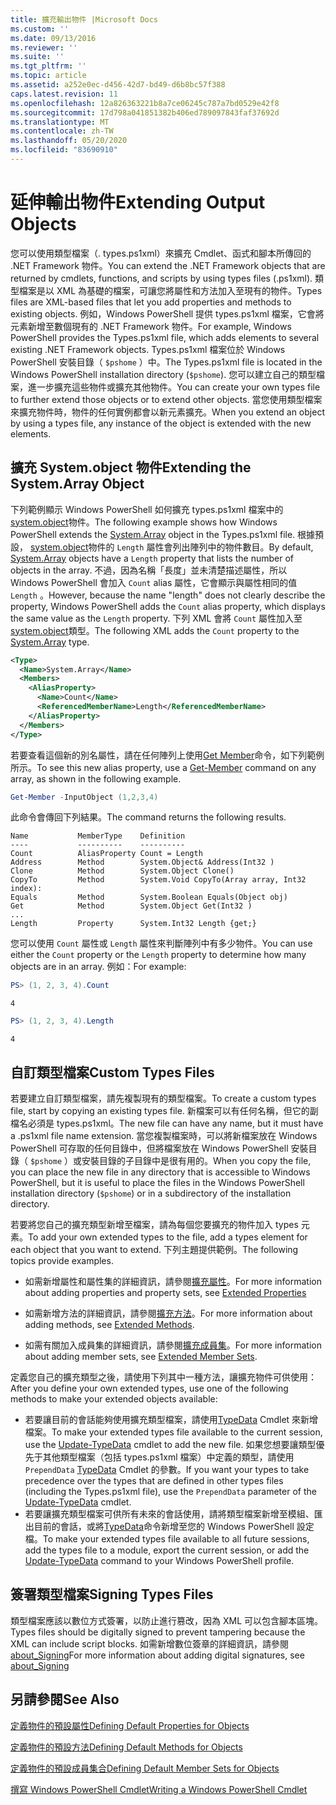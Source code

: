```yaml
---
title: 擴充輸出物件 |Microsoft Docs
ms.custom: ''
ms.date: 09/13/2016
ms.reviewer: ''
ms.suite: ''
ms.tgt_pltfrm: ''
ms.topic: article
ms.assetid: a252e0ec-d456-42d7-bd49-d6b8bc57f388
caps.latest.revision: 11
ms.openlocfilehash: 12a826363221b8a7ce06245c787a7bd0529e42f8
ms.sourcegitcommit: 17d798a041851382b406ed789097843faf37692d
ms.translationtype: MT
ms.contentlocale: zh-TW
ms.lasthandoff: 05/20/2020
ms.locfileid: "83690910"
---
```

# <a name="extending-output-objects"></a><span data-ttu-id="a9936-102">延伸輸出物件</span><span class="sxs-lookup"><span data-stu-id="a9936-102">Extending Output Objects</span></span>

<span data-ttu-id="a9936-103">您可以使用類型檔案（. types.ps1xml）來擴充 Cmdlet、函式和腳本所傳回的 .NET Framework 物件。</span><span class="sxs-lookup"><span data-stu-id="a9936-103">You can extend the .NET Framework objects that are returned by cmdlets, functions, and scripts by using types files (.ps1xml).</span></span> <span data-ttu-id="a9936-104">類型檔案是以 XML 為基礎的檔案，可讓您將屬性和方法加入至現有的物件。</span><span class="sxs-lookup"><span data-stu-id="a9936-104">Types files are XML-based files that let you add properties and methods to existing objects.</span></span> <span data-ttu-id="a9936-105">例如，Windows PowerShell 提供 types.ps1xml 檔案，它會將元素新增至數個現有的 .NET Framework 物件。</span><span class="sxs-lookup"><span data-stu-id="a9936-105">For example, Windows PowerShell provides the Types.ps1xml file, which adds elements to several existing .NET Framework objects.</span></span> <span data-ttu-id="a9936-106">Types.ps1xml 檔案位於 Windows PowerShell 安裝目錄（ `$pshome` ）中。</span><span class="sxs-lookup"><span data-stu-id="a9936-106">The Types.ps1xml file is located in the Windows PowerShell installation directory (`$pshome`).</span></span> <span data-ttu-id="a9936-107">您可以建立自己的類型檔案，進一步擴充這些物件或擴充其他物件。</span><span class="sxs-lookup"><span data-stu-id="a9936-107">You can create your own types file to further extend those objects or to extend other objects.</span></span> <span data-ttu-id="a9936-108">當您使用類型檔案來擴充物件時，物件的任何實例都會以新元素擴充。</span><span class="sxs-lookup"><span data-stu-id="a9936-108">When you extend an object by using a types file, any instance of the object is extended with the new elements.</span></span>

## <a name="extending-the-systemarray-object"></a><span data-ttu-id="a9936-109">擴充 System.object 物件</span><span class="sxs-lookup"><span data-stu-id="a9936-109">Extending the System.Array Object</span></span>

<span data-ttu-id="a9936-110">下列範例顯示 Windows PowerShell 如何擴充 types.ps1xml 檔案中的[system.object](/dotnet/api/System.Array)物件。</span><span class="sxs-lookup"><span data-stu-id="a9936-110">The following example shows how Windows PowerShell extends the [System.Array](/dotnet/api/System.Array) object in the Types.ps1xml file.</span></span> <span data-ttu-id="a9936-111">根據預設， [system.object](/dotnet/api/System.Array)物件的 `Length` 屬性會列出陣列中的物件數目。</span><span class="sxs-lookup"><span data-stu-id="a9936-111">By default, [System.Array](/dotnet/api/System.Array) objects have a `Length` property that lists the number of objects in the array.</span></span> <span data-ttu-id="a9936-112">不過，因為名稱「長度」並未清楚描述屬性，所以 Windows PowerShell 會加入 `Count` alias 屬性，它會顯示與屬性相同的值 `Length` 。</span><span class="sxs-lookup"><span data-stu-id="a9936-112">However, because the name "length" does not clearly describe the property, Windows PowerShell adds the `Count` alias property, which displays the same value as the `Length` property.</span></span> <span data-ttu-id="a9936-113">下列 XML 會將 `Count` 屬性加入至[system.object](/dotnet/api/System.Array)類型。</span><span class="sxs-lookup"><span data-stu-id="a9936-113">The following XML adds the `Count` property to the [System.Array](/dotnet/api/System.Array) type.</span></span>

```xml
<Type>
  <Name>System.Array</Name>
  <Members>
    <AliasProperty>
      <Name>Count</Name>
      <ReferencedMemberName>Length</ReferencedMemberName>
    </AliasProperty>
  </Members>
</Type>

```

<span data-ttu-id="a9936-114">若要查看這個新的別名屬性，請在任何陣列上使用[Get Member](/powershell/module/Microsoft.PowerShell.Utility/Get-Member)命令，如下列範例所示。</span><span class="sxs-lookup"><span data-stu-id="a9936-114">To see this new alias property, use a [Get-Member](/powershell/module/Microsoft.PowerShell.Utility/Get-Member) command on any array, as shown in the following example.</span></span>

```powershell
Get-Member -InputObject (1,2,3,4)
```

<span data-ttu-id="a9936-115">此命令會傳回下列結果。</span><span class="sxs-lookup"><span data-stu-id="a9936-115">The command returns the following results.</span></span>

```output
Name           MemberType    Definition
----           ----------    ----------
Count          AliasProperty Count = Length
Address        Method        System.Object& Address(Int32 )
Clone          Method        System.Object Clone()
CopyTo         Method        System.Void CopyTo(Array array, Int32 index):
Equals         Method        System.Boolean Equals(Object obj)
Get            Method        System.Object Get(Int32 )
...
Length         Property      System.Int32 Length {get;}
```

<span data-ttu-id="a9936-116">您可以使用 `Count` 屬性或 `Length` 屬性來判斷陣列中有多少物件。</span><span class="sxs-lookup"><span data-stu-id="a9936-116">You can use either the `Count` property or the `Length` property to determine how many objects are in an array.</span></span> <span data-ttu-id="a9936-117">例如：</span><span class="sxs-lookup"><span data-stu-id="a9936-117">For example:</span></span>

```powershell
PS> (1, 2, 3, 4).Count
```

```output
4
```

```powershell
PS> (1, 2, 3, 4).Length
```

```output
4
```

## <a name="custom-types-files"></a><span data-ttu-id="a9936-118">自訂類型檔案</span><span class="sxs-lookup"><span data-stu-id="a9936-118">Custom Types Files</span></span>

<span data-ttu-id="a9936-119">若要建立自訂類型檔案，請先複製現有的類型檔案。</span><span class="sxs-lookup"><span data-stu-id="a9936-119">To create a custom types file, start by copying an existing types file.</span></span> <span data-ttu-id="a9936-120">新檔案可以有任何名稱，但它的副檔名必須是 types.ps1xml。</span><span class="sxs-lookup"><span data-stu-id="a9936-120">The new file can have any name, but it must have a .ps1xml file name extension.</span></span> <span data-ttu-id="a9936-121">當您複製檔案時，可以將新檔案放在 Windows PowerShell 可存取的任何目錄中，但將檔案放在 Windows PowerShell 安裝目錄（ `$pshome` ）或安裝目錄的子目錄中是很有用的。</span><span class="sxs-lookup"><span data-stu-id="a9936-121">When you copy the file, you can place the new file in any directory that is accessible to Windows PowerShell, but it is useful to place the files in the Windows PowerShell installation directory (`$pshome`) or in a subdirectory of the installation directory.</span></span>

<span data-ttu-id="a9936-122">若要將您自己的擴充類型新增至檔案，請為每個您要擴充的物件加入 types 元素。</span><span class="sxs-lookup"><span data-stu-id="a9936-122">To add your own extended types to the file, add a types element for each object that you want to extend.</span></span> <span data-ttu-id="a9936-123">下列主題提供範例。</span><span class="sxs-lookup"><span data-stu-id="a9936-123">The following topics provide examples.</span></span>

- <span data-ttu-id="a9936-124">如需新增屬性和屬性集的詳細資訊，請參閱[擴充屬性](./extending-properties-for-objects.md)。</span><span class="sxs-lookup"><span data-stu-id="a9936-124">For more information about adding properties and property sets, see [Extended Properties](./extending-properties-for-objects.md)</span></span>

- <span data-ttu-id="a9936-125">如需新增方法的詳細資訊，請參閱[擴充方法](./defining-default-methods-for-objects.md)。</span><span class="sxs-lookup"><span data-stu-id="a9936-125">For more information about adding methods, see [Extended Methods](./defining-default-methods-for-objects.md).</span></span>

- <span data-ttu-id="a9936-126">如需有關加入成員集的詳細資訊，請參閱[擴充成員集](./defining-default-member-sets-for-objects.md)。</span><span class="sxs-lookup"><span data-stu-id="a9936-126">For more information about adding member sets, see [Extended Member Sets](./defining-default-member-sets-for-objects.md).</span></span>

<span data-ttu-id="a9936-127">定義您自己的擴充類型之後，請使用下列其中一種方法，讓擴充物件可供使用：</span><span class="sxs-lookup"><span data-stu-id="a9936-127">After you define your own extended types, use one of the following methods to make your extended objects available:</span></span>

- <span data-ttu-id="a9936-128">若要讓目前的會話能夠使用擴充類型檔案，請使用[TypeData](/powershell/module/Microsoft.PowerShell.Utility/Update-TypeData) Cmdlet 來新增檔案。</span><span class="sxs-lookup"><span data-stu-id="a9936-128">To make your extended types file available to the current session, use the [Update-TypeData](/powershell/module/Microsoft.PowerShell.Utility/Update-TypeData) cmdlet to add the new file.</span></span> <span data-ttu-id="a9936-129">如果您想要讓類型優先于其他類型檔案（包括 types.ps1xml 檔案）中定義的類型，請使用 `PrependData` [TypeData](/powershell/module/Microsoft.PowerShell.Utility/Update-TypeData) Cmdlet 的參數。</span><span class="sxs-lookup"><span data-stu-id="a9936-129">If you want your types to take precedence over the types that are defined in other types files (including the Types.ps1xml file), use the `PrependData` parameter of the [Update-TypeData](/powershell/module/Microsoft.PowerShell.Utility/Update-TypeData) cmdlet.</span></span>
- <span data-ttu-id="a9936-130">若要讓擴充類型檔案可供所有未來的會話使用，請將類型檔案新增至模組、匯出目前的會話，或將[TypeData](/powershell/module/Microsoft.PowerShell.Utility/Update-TypeData)命令新增至您的 Windows PowerShell 設定檔。</span><span class="sxs-lookup"><span data-stu-id="a9936-130">To make your extended types file available to all future sessions, add the types file to a module, export the current session, or add the [Update-TypeData](/powershell/module/Microsoft.PowerShell.Utility/Update-TypeData) command to your Windows PowerShell profile.</span></span>

## <a name="signing-types-files"></a><span data-ttu-id="a9936-131">簽署類型檔案</span><span class="sxs-lookup"><span data-stu-id="a9936-131">Signing Types Files</span></span>

<span data-ttu-id="a9936-132">類型檔案應該以數位方式簽署，以防止進行篡改，因為 XML 可以包含腳本區塊。</span><span class="sxs-lookup"><span data-stu-id="a9936-132">Types files should be digitally signed to prevent tampering because the XML can include script blocks.</span></span> <span data-ttu-id="a9936-133">如需新增數位簽章的詳細資訊，請參閱[about_Signing](/powershell/module/microsoft.powershell.core/about/about_signing)</span><span class="sxs-lookup"><span data-stu-id="a9936-133">For more information about adding digital signatures, see [about_Signing](/powershell/module/microsoft.powershell.core/about/about_signing)</span></span>

## <a name="see-also"></a><span data-ttu-id="a9936-134">另請參閱</span><span class="sxs-lookup"><span data-stu-id="a9936-134">See Also</span></span>

[<span data-ttu-id="a9936-135">定義物件的預設屬性</span><span class="sxs-lookup"><span data-stu-id="a9936-135">Defining Default Properties for Objects</span></span>](./extending-properties-for-objects.md)

[<span data-ttu-id="a9936-136">定義物件的預設方法</span><span class="sxs-lookup"><span data-stu-id="a9936-136">Defining Default Methods for Objects</span></span>](./defining-default-methods-for-objects.md)

[<span data-ttu-id="a9936-137">定義物件的預設成員集合</span><span class="sxs-lookup"><span data-stu-id="a9936-137">Defining Default Member Sets for Objects</span></span>](./defining-default-member-sets-for-objects.md)

[<span data-ttu-id="a9936-138">撰寫 Windows PowerShell Cmdlet</span><span class="sxs-lookup"><span data-stu-id="a9936-138">Writing a Windows PowerShell Cmdlet</span></span>](./writing-a-windows-powershell-cmdlet.md)
